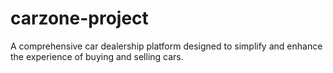 # carzone-project
A comprehensive car dealership platform designed to simplify and enhance the experience of buying and selling cars.
